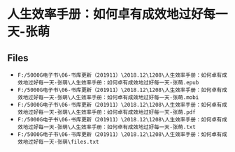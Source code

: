 # 人生效率手册：如何卓有成效地过好每一天-张萌

## Files

- `F:/5000G电子书\06-书库更新（201911）\2018.12\1208\人生效率手册：如何卓有成效地过好每一天-张萌\人生效率手册：如何卓有成效地过好每一天-张萌.epub`
- `F:/5000G电子书\06-书库更新（201911）\2018.12\1208\人生效率手册：如何卓有成效地过好每一天-张萌\人生效率手册：如何卓有成效地过好每一天-张萌.mobi`
- `F:/5000G电子书\06-书库更新（201911）\2018.12\1208\人生效率手册：如何卓有成效地过好每一天-张萌\人生效率手册：如何卓有成效地过好每一天-张萌.pdf`
- `F:/5000G电子书\06-书库更新（201911）\2018.12\1208\人生效率手册：如何卓有成效地过好每一天-张萌\人生效率手册：如何卓有成效地过好每一天-张萌.txt`
- `F:/5000G电子书\06-书库更新（201911）\2018.12\1208\人生效率手册：如何卓有成效地过好每一天-张萌\files.txt`
